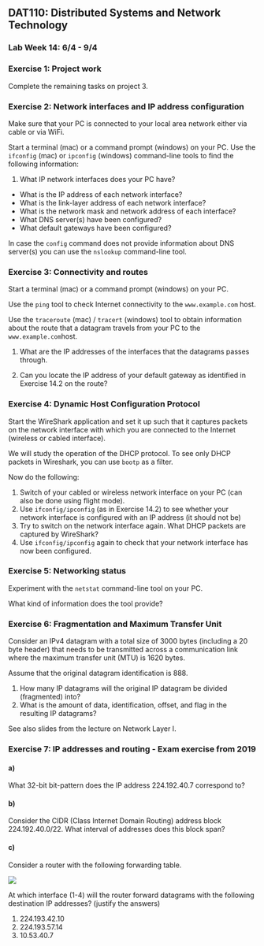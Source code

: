 ## DAT110: Distributed Systems and Network Technology

### Lab Week 14: 6/4 - 9/4

### Exercise 1: Project work

Complete the remaining tasks on project 3.

### Exercise 2: Network interfaces and IP address configuration

Make sure that your PC is connected to your local area network either via cable or via WiFi.

Start a terminal (mac) or a command prompt (windows) on your PC. Use the `ifconfig` (mac) or `ipconfig` (windows) command-line tools to find the following information:

1. What IP network interfaces does your PC have?
- What is the IP address of each network interface?
- What is the link-layer address of each network interface?
- What is the network mask and network address of each interface?
- What DNS server(s) have been configured?
- What default gateways have been configured?

In case the `config` command does not provide information about DNS server(s) you can use the `nslookup` command-line tool.

### Exercise 3: Connectivity and routes

Start a terminal (mac) or a command prompt (windows) on your PC.

Use the `ping` tool to check Internet connectivity to the `www.example.com` host.

Use the `traceroute` (mac) / `tracert` (windows) tool to obtain information about the route that a datagram travels from your PC to the `www.example.com`host.

1. What are the IP addresses of the interfaces that the datagrams passes through.

2. Can you locate the IP address of your default gateway as identified in Exercise 14.2 on the route?

### Exercise 4: Dynamic Host Configuration Protocol

Start the WireShark application and set it up such that it captures packets on the network interface with which you are connected to the Internet (wireless or cabled interface).

We will study the operation of the DHCP protocol. To see only DHCP packets in Wireshark, you can use `bootp` as a filter.

Now do the following:

1. Switch of your cabled or wireless network interface on your PC (can also be done using flight mode).
2. Use `ifconfig/ipconfig` (as in Exercise 14.2) to see whether your network interface is configured with an IP address (it should not be)
3. Try to switch on the network interface again. What DHCP packets are captured by WireShark?
4. Use `ifconfig/ipconfig` again to check that your network interface has now been configured.

### Exercise 5: Networking status

Experiment with the `netstat` command-line tool on your PC.

What kind of information does the tool provide?

### Exercise 6: Fragmentation and Maximum Transfer Unit

Consider an IPv4 datagram with a total size of 3000 bytes (including a 20 byte header) that needs to be transmitted across a communication link where the maximum transfer unit (MTU) is 1620 bytes.

Assume that the original datagram identification is 888.

1. How many IP datagrams will the original IP datagram be divided (fragmented) into?
2. What is the amount of data, identification, offset, and flag in the resulting IP datagrams?

See also slides from the lecture on Network Layer I.

### Exercise 7: IP addresses and routing - Exam exercise from 2019

#### a)

What 32-bit bit-pattern does the IP address 224.192.40.7 correspond to?

#### b)

Consider the CIDR (Class Internet Domain Routing) address block 224.192.40.0/22. What interval of addresses does this block span?

#### c)

Consider a router with the following forwarding table.

![](assets/markdown-img-paste-20200325114925185.png)

At which interface (1-4) will the router forward datagrams with the following destination IP addresses? (justify the answers)

1.	224.193.42.10
2.	224.193.57.14
3.	10.53.40.7
